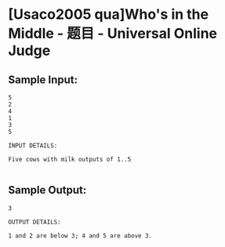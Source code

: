 # [Usaco2005 qua]Who's in the Middle - 题目 - Universal Online Judge


## Sample Input: 
```
5
2
4
1
3
5

INPUT DETAILS:

Five cows with milk outputs of 1..5


```

## Sample Output: 
```
3

OUTPUT DETAILS:

1 and 2 are below 3; 4 and 5 are above 3.

```
